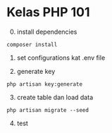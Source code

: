# Kelas PHP 101

0. install dependencies
```
composer install
```

1. set configurations kat .env file

2. generate key
```
php artisan key:generate
```

3. create table dan load data
```
php artisan migrate --seed
```

4. test

